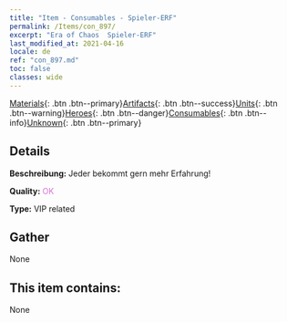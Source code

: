 ```yaml
---
title: "Item - Consumables - Spieler-ERF"
permalink: /Items/con_897/
excerpt: "Era of Chaos  Spieler-ERF"
last_modified_at: 2021-04-16
locale: de
ref: "con_897.md"
toc: false
classes: wide
---
```

 [Materials](/de/Items/){: .btn .btn--primary}[Artifacts](/de/Items/Artifacts/){: .btn .btn--success}[Units](/de/Items/Units/){: .btn .btn--warning}[Heroes](/de/Items/Heroes/){: .btn .btn--danger}[Consumables](/de/Items/Consumables/){: .btn .btn--info}[Unknown](/de/Items/Unknown/){: .btn .btn--primary}

## Details
 **Beschreibung:** Jeder bekommt gern mehr Erfahrung!

 **Quality:** <span style="color: #DA70D6">OK</span>

 **Type:** VIP related

## Gather

  None

## This item contains:

  None

